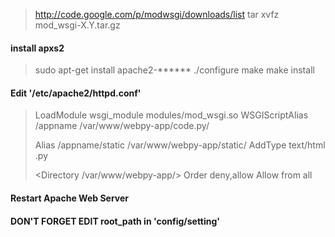 > http://code.google.com/p/modwsgi/downloads/list
> tar xvfz mod_wsgi-X.Y.tar.gz

#### install apxs2
> sudo apt-get install apache2-******
> ./configure
> make
> make install

#### Edit '/etc/apache2/httpd.conf'

> LoadModule wsgi_module modules/mod_wsgi.so
> WSGIScriptAlias /appname /var/www/webpy-app/code.py/
> 
> Alias /appname/static /var/www/webpy-app/static/
> AddType text/html .py
> 
> <Directory /var/www/webpy-app/>
> 	Order deny,allow
> 	Allow from all
> </Directory>

#### Restart Apache Web Server

#### DON'T FORGET EDIT root_path in 'config/setting' 

